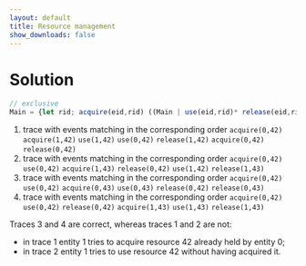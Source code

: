 ```yaml
---
layout: default
title: Resource management
show_downloads: false
---
```

# Solution

```js
// exclusive
Main = {let rid; acquire(eid,rid) ((Main | use(eid,rid)* release(eid,rid)) /\ notAcquire(rid)* release(eid,rid) all)}?;
```

1. trace with events matching in the corresponding order   `acquire(0,42)` `acquire(1,42)` `use(1,42)` `use(0,42)`  `release(1,42)` `acquire(0,42)` `release(0,42)`  
2. trace with events matching in the corresponding order   `acquire(0,42)` `use(0,42)` `acquire(1,43)` `release(0,42)` `use(1,42)` `release(1,43)` 
3. trace with events matching in the corresponding order   `acquire(0,42)` `use(0,42)` `acquire(0,43)` `use(0,43)` `release(0,42)`  `release(0,43)`
4. trace with events matching in the corresponding order   `acquire(0,42)` `use(0,42)` `release(0,42)` `acquire(1,43)` `use(1,43)` `release(1,43)` 

Traces 3 and 4 are correct, whereas traces 1 and 2 are not:
* in trace 1 entity 1 tries to acquire resource 42 already held by entity 0;
* in trace 2 entity 1 tries to use resource 42 without having acquired it. 
